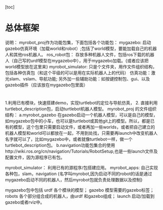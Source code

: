 [toc]
# 总体框架
说明：
myrobot_proj作为功能包集，下面包括各个功能包：
mygazebo: 启动gazebo仿真环境（加载world和robot）;包括了world模型，要能加载自己的机器人和其他ros机器人。
ros_robot包： 存放多种机器人文件，包括ros下载的机器人（自己写的urdf模型在mygazebo中），用于mygazebo加载。{或者应该把world模型放在这里来}
myrobot_simulator: 只是个文件夹，用作文件组织结构，包括各种仿真包（和这个平级的可以是用在实际机器人上的代码）
	仿真功能：激光slam、vslam、导航功能;
	另外加一些辅助功能：如按键控制包、gui、以及gazebo插件（应该放在mygazebo包里面）
# 
1.利用已有模块，快速搭建demo，实现turtlebot的定位与导航仿真，
2. 直接利用turtlebot_description包，启动turtlebot机器人模型。
myrobot_proj 的文件组织结构：
	a.myrobot_gazebo  在gazebo启动一个机器人模型，可以是自己的模型，如mygazebo包中的小车，也可以是turtlebot或其他git上的模型。所以，都是已有的模型，这个包里只需要启动文件，或者再加一些worlds，或者把自己建立的机器人模型和world可以都放在一起，不用到处找，只需要再launch中改变机器人名字就可以了，比如mygazebo中，或者就像turtlebot一样，做一个turtlebot_description包。
	b.navigation功能包集合的使用http://wiki.ros.org/cn/navigation/Tutorials/RobotSetup,也是一些launch文件及配置文件，因为源程序已有包。



myrobot_simulator： 利用已有的源程序/包搭建应用。
myrobot_apps: 自己实现各种包，slam，navigation
{名字叫myrobot,因为启动不同的robot的话是通过mygazebo启动不同的机器人，然后myrobot包就负责处理数据以及控制}


mygazebo包中包括 
	urdf 各个模块的模型；
	gazebo 模型需要的gazebo标签；
	robots 各个部分组合成的机器人，由urdf 和gazebo组成；
	launch 启动/加载到gazebo或者rviz中。
	
	

